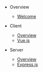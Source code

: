 * Overview
  * [Welcome](README.md)

* Client
  * [Overview](client_generators/overview.md)
  * [Vue.js](client_generators/vuejs.md)

* Server
  * [Overview](server_generators/overview.md)
  * [Express.js](server_generators/expressjs.md)
